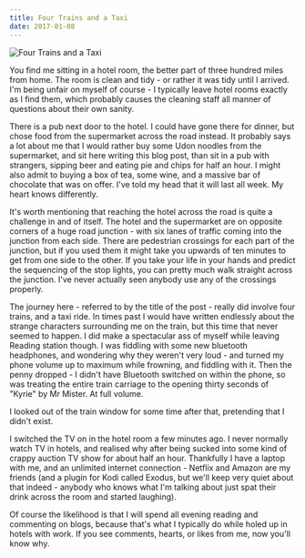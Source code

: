 ```yaml
---
title: Four Trains and a Taxi
date: 2017-01-08
---
```


![Four Trains and a Taxi](https://source.unsplash.com/ZYYS1kapOm8/1600x900)

You find me sitting in a hotel room, the better part of three hundred miles from home. The room is clean and tidy - or rather it was tidy until I arrived. I'm being unfair on myself of course - I typically leave hotel rooms exactly as I find them, which probably causes the cleaning staff all manner of questions about their own sanity.

There is a pub next door to the hotel. I could have gone there for dinner, but chose food from the supermarket across the road instead. It probably says a lot about me that I would rather buy some Udon noodles from the supermarket, and sit here writing this blog post, than sit in a pub with strangers, sipping beer and eating pie and chips for half an hour. I might also admit to buying a box of tea, some wine, and a massive bar of chocolate that was on offer. I've told my head that it will last all week. My heart knows differently.

It's worth mentioning that reaching the hotel across the road is quite a challenge in and of itself. The hotel and the supermarket are on opposite corners of a huge road junction - with six lanes of traffic coming into the junction from each side. There are pedestrian crossings for each part of the junction, but if you used them it might take you upwards of ten minutes to get from one side to the other. If you take your life in your hands and predict the sequencing of the stop lights, you can pretty much walk straight across the junction. I've never actually seen anybody use any of the crossings properly.

The journey here - referred to by the title of the post - really did involve four trains, and a taxi ride. In times past I would have written endlessly about the strange characters surrounding me on the train, but this time that never seemed to happen. I did make a spectacular ass of myself while leaving Reading station though. I was fiddling with some new bluetooth headphones, and wondering why they weren't very loud - and turned my phone volume up to maximum while frowning, and fiddling with it. Then the penny dropped - I didn't have Bluetooth switched on within the phone, so was treating the entire train carriage to the opening thirty seconds of "Kyrie" by Mr Mister. At full volume.

I looked out of the train window for some time after that, pretending that I didn't exist.

I switched the TV on in the hotel room a few minutes ago. I never normally watch TV in hotels, and realised why after being sucked into some kind of crappy auction TV show for about half an hour. Thankfully I have a laptop with me, and an unlimited internet connection - Netflix and Amazon are my friends (and a plugin for Kodi called Exodus, but we'll keep very quiet about that indeed - anybody who knows what I'm talking about just spat their drink across the room and started laughing).

Of course the likelihood is that I will spend all evening reading and commenting on blogs, because that's what I typically do while holed up in hotels with work. If you see comments, hearts, or likes from me, now you'll know why.